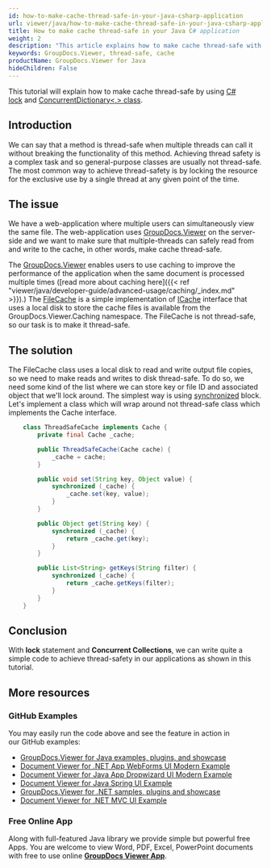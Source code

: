 ```yaml
---
id: how-to-make-cache-thread-safe-in-your-java-csharp-application
url: viewer/java/how-to-make-cache-thread-safe-in-your-java-csharp-application
title: How to make cache thread-safe in your Java C# application
weight: 2
description: "This article explains how to make cache thread-safe with GroupDocs.Viewer within your Java applications."
keywords: GroupDocs.Viewer, thread-safe, cache
productName: GroupDocs.Viewer for Java
hideChildren: False
---
```

This tutorial will explain how to make cache thread-safe by using [C# lock](https://docs.microsoft.com/en-us/dotnet/csharp/language-reference/keywords/lock-statement) and [ConcurrentDictionary<,> class](https://docs.microsoft.com/en-us/dotnet/api/system.collections.concurrent.concurrentdictionary-2).

## Introduction

We can say that a method is thread-safe when multiple threads can call it without breaking the functionality of this method. Achieving thread safety is a complex task and so general-purpose classes are usually not thread-safe. The most common way to achieve thread-safety is by locking the resource for the exclusive use by a single thread at any given point of the time.

## The issue

We have a web-application where multiple users can simultaneously view the same file. The web-application uses [GroupDocs.Viewer](https://products.groupdocs.com/viewer) on the server-side and we want to make sure that multiple-threads can safely read from and write to the cache, in other words, make cache thread-safe.

The [GroupDocs.Viewer](https://products.groupdocs.com/viewer) enables users to use caching to improve the performance of the application when the same document is processed multiple times ([read more about caching here]({{< ref "viewer/java/developer-guide/advanced-usage/caching/_index.md" >}}).) The [FileCache](https://apireference.groupdocs.com/java/viewer/groupdocs.viewer.caching/filecache) is a simple implementation of [ICache](https://apireference.groupdocs.com/java/viewer/groupdocs.viewer.caching/icache) interface that uses a local disk to store the cache files is available from the GroupDocs.Viewer.Caching namespace. The FileCache is not thread-safe, so our task is to make it thread-safe.

## The solution

The FileCache class uses a local disk to read and write output file copies, so we need to make reads and writes to disk thread-safe. To do so, we need some kind of the list where we can store key or file ID and associated object that we'll lock around. The simplest way is using [synchronized](https://docs.oracle.com/javase/tutorial/essential/concurrency/locksync.html) block. Let's implement a class which will wrap around not thread-safe class which implements the Cache interface.

```java
    class ThreadSafeCache implements Cache {
        private final Cache _cache;

        public ThreadSafeCache(Cache cache) {
            _cache = cache;
        }

        public void set(String key, Object value) {
            synchronized (_cache) {
                _cache.set(key, value);
            }
        }

        public Object get(String key) {
            synchronized (_cache) {
                return _cache.get(key);
            }
        }

        public List<String> getKeys(String filter) {
            synchronized (_cache) {
                return _cache.getKeys(filter);
            }
        }
    }
```

## Conclusion

With **lock** statement and **Concurrent Collections**, we can write quite a simple code to achieve thread-safety in our applications as shown in this tutorial. 

## More resources
### GitHub Examples
You may easily run the code above and see the feature in action in our GitHub examples:
*   [GroupDocs.Viewer for Java examples, plugins, and showcase](https://github.com/groupdocs-viewer/GroupDocs.Viewer-for-Java)
*   [Document Viewer for .NET App WebForms UI Modern Example](https://github.com/groupdocs-viewer/GroupDocs.Viewer-for-Java-WebForms)    
*   [Document Viewer for Java App Dropwizard UI Modern Example](https://github.com/groupdocs-viewer/GroupDocs.Viewer-for-Java-Dropwizard)    
*   [Document Viewer for Java Spring UI Example](https://github.com/groupdocs-viewer/GroupDocs.Viewer-for-Java-Spring)
*   [GroupDocs.Viewer for .NET samples, plugins and showcase](https://github.com/groupdocs-viewer/GroupDocs.Viewer-for-.NET)
*   [Document Viewer for .NET MVC UI Example](https://github.com/groupdocs-viewer/GroupDocs.Viewer-for-Java-MVC)     

### Free Online App
Along with full-featured Java library we provide simple but powerful free Apps.
You are welcome to view Word, PDF, Excel, PowerPoint documents with free to use online **[GroupDocs Viewer App](https://products.groupdocs.app/viewer)**.
